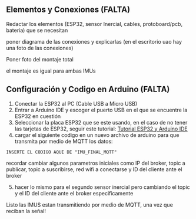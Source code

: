 Elementos y Conexiones (FALTA)
   -
Redactar los elementos (ESP32, sensor Inercial, cables, protoboard/pcb, bateria) que se necesitan

poner diagrama de las conexiones y explicarlas (en el escritorio uao hay una foto de las conexiones)

Poner foto del montaje total

el montaje es igual para ambas IMUs

Configuración y Codigo en Arduino (FALTA)
   -
1. Conectar la ESP32 al PC (Cable USB a Micro USB)
2. Entrar a Arduino IDE y escoger el puerto USB en el que se encuentre la ESP32 en cuestión
3. Seleccionar la placa ESP32 que se este usando, en el caso de no tener las tarjetas de ESP32, seguir este tutorial: [Tutorial ESP32 y Arduino IDE]
4. cargar el siguiente codigo en un nuevo archivo de arduino para que transmita por medio de MQTT los datos:
  ```
INSERTE EL CODIGO AQUI DE "IMU_FINAL_MQTT"
```
  recordar cambiar algunos parametros iniciales como IP del broker, topic a publicar, topic a suscribirse, red wifi a conectarse y ID del cliente ante el broker

5. hacer lo mismo para el segundo sensor inercial pero cambiando el topic y el ID del cliente ante el broker especificamente

  Listo las IMUS estan transmitiendo por medio de MQTT, una vez que reciban la señal!







 [Tutorial ESP32 y Arduino IDE]: https://randomnerdtutorials.com/installing-the-esp32-board-in-arduino-ide-windows-instructions/

